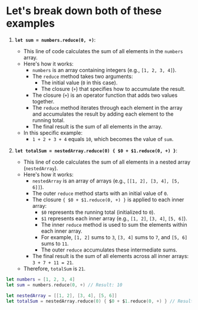 # Let's break down both of these examples

1. **`let sum = numbers.reduce(0, +)`**:
   - This line of code calculates the sum of all elements in the `numbers` array.
   - Here's how it works:
     - `numbers` is an array containing integers (e.g., `[1, 2, 3, 4]`).
     - The `reduce` method takes two arguments:
       - The initial value (`0` in this case).
       - The closure (`+`) that specifies how to accumulate the result.
     - The closure (`+`) is an operator function that adds two values together.
     - The `reduce` method iterates through each element in the array and accumulates the result by adding each element to the running total.
     - The final result is the sum of all elements in the array.
   - In this specific example:
     - `1 + 2 + 3 + 4` equals `10`, which becomes the value of `sum`.

2. **`let totalSum = nestedArray.reduce(0) { $0 + $1.reduce(0, +) }`**:
   - This line of code calculates the sum of all elements in a nested array (`nestedArray`).
   - Here's how it works:
     - `nestedArray` is an array of arrays (e.g., `[[1, 2], [3, 4], [5, 6]]`).
     - The outer `reduce` method starts with an initial value of `0`.
     - The closure `{ $0 + $1.reduce(0, +) }` is applied to each inner array:
       - `$0` represents the running total (initialized to `0`).
       - `$1` represents each inner array (e.g., `[1, 2]`, `[3, 4]`, `[5, 6]`).
       - The inner `reduce` method is used to sum the elements within each inner array.
       - For example, `[1, 2]` sums to `3`, `[3, 4]` sums to `7`, and `[5, 6]` sums to `11`.
       - The outer `reduce` accumulates these intermediate sums.
     - The final result is the sum of all elements across all inner arrays: `3 + 7 + 11 = 21`.
   - Therefore, `totalSum` is `21`.

```swift
let numbers = [1, 2, 3, 4]
let sum = numbers.reduce(0, +) // Result: 10

let nestedArray = [[1, 2], [3, 4], [5, 6]]
let totalSum = nestedArray.reduce(0) { $0 + $1.reduce(0, +) } // Result: 21
```
